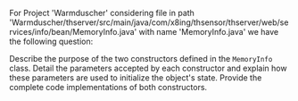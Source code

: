 For Project 'Warmduscher' considering file in path 'Warmduscher/thserver/src/main/java/com/x8ing/thsensor/thserver/web/services/info/bean/MemoryInfo.java' with name 'MemoryInfo.java' we have the following question: 

Describe the purpose of the two constructors defined in the `MemoryInfo` class. Detail the parameters accepted by each constructor and explain how these parameters are used to initialize the object's state.  Provide the complete code implementations of both constructors.